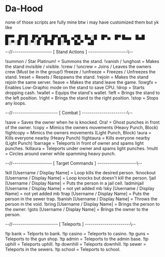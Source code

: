 # Da-Hood
none of those scripts are fully mine btw i may have customized them but yk like

█▀▀ █▀█ █▀▄▀█ █▀▄▀█ ▄▀█ █▄░█ █▀▄ █▀
█▄▄ █▄█ █░▀░█ █░▀░█ █▀█ █░▀█ █▄▀ ▄█

--//-------------------- [ Stand Actions ] --------------------\\--

!summon / Star Platinum! = Summons the stand.
!vanish / !unghost = Makes the stand invisible / visible.
!crew / !uncrew = Joins / Leaves the owners crew (Must be in the group!)
!freeze / !unfreeze = Freezes / Unfreezes the stand.
!reset = Resets / Respawns the stand.
!rejoin = Makes the stand rejoin the same server.
!leave = Makes the stand leave the game.
!lowgfx = Enables Low-Graphic mode on the stand to save CPU.
!drop = Starts dropping cash.
!wallet = Equips the stand's wallet.
!left = Brings the stand to the left position.
!right = Brings the stand to the right position.
!stop = Stops any loops.

--//----------------------- [ Combat ] -----------------------\\--

!save = Saves the owner when he is knocked.
Ora! = Ghost punches in front of the owner.
!copy = Mimics the owners movements (Heavy Punch, Block)
!lightcopy = Mimics the owners movements (Light Punch, Block)
!aura = Kills everyone nearby (Heavy Punch)
!lightaura = Kills everyone nearby (Light Punch)
!barrage = Teleports in front of owner and spams light punches.
!killaura = Teleports under owner and spams light punches.
!multi = Circles around owner while spamming heavy punch.

--//-------------------- [ Target Commands ] --------------------\\--

!kill [Username / Display Name] = Loop kills the desired person.
!knockout [Username / Display Name] = Loop knocks but doesn't kill the person.
!jail [Username / Display Name] = Puts the person in a jail cell.
!adminjail [Username / Display Name] = not yet added mb
!sky [Username / Display Name] = not yet added mb
!trap [Username / Display Name] = Puts the person in the sewer trap.
!banish [Username / Display Name] = Throws the person in the void.
!bring [Username / Display Name] = Brings the person to the owner.
!goto [Username / Display Name] = Brings the owner to the person.

--//----------------------- [ Teleports ] -----------------------\\--

!tp bank = Telports to bank.
!tp casino = Teleports to casino.
!tp guns = Teleports to the gun shop.
!tp admin = Teleports to the admin base.
!tp uphill = Teleports uphill.
!tp downhill = Teleports downhill.
!tp sewer = Teleports in the sewers.
!tp school = Teleports to school.
